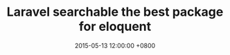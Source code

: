 ---
layout: post
title:  "Laravel searchable the best package for eloquent"
date:   2015-05-13 12:00:00 +0800
categories: [coding, laravel, php]
redirect_to: "https://softonsofa.com/laravel-searchable-the-best-package-for-eloquent/"
---